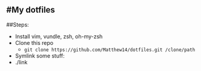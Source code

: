 #My dotfiles
--------------


##Steps:

* Install vim, vundle, zsh, oh-my-zsh
* Clone this repo
  * `git clone https://github.com/Matthew14/dotfiles.git /clone/path`
* Symlink some stuff:
*   ./link
